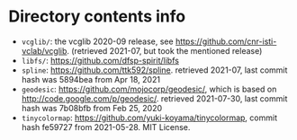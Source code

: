 # Directory contents info

* `vcglib/`: the vcglib 2020-09 release, see https://github.com/cnr-isti-vclab/vcglib. (retrieved 2021-07, but took the mentioned release)
* `libfs/`: https://github.com/dfsp-spirit/libfs
* `spline`: https://github.com/ttk592/spline. retrieved 2021-07, last commit hash was 5894bea from Apr 18, 2021
* `geodesic`: https://github.com/mojocorp/geodesic/, which is based on http://code.google.com/p/geodesic/. retrieved 2021-07-30, last commit hash was 7b08bfb from Feb 25, 2020
* `tinycolormap`: https://github.com/yuki-koyama/tinycolormap, commit hash fe59727 from 2021-05-28. MIT License.







